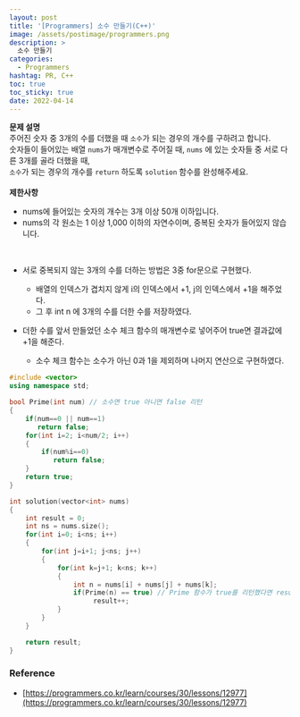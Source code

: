 ```yaml
---
layout: post
title: '[Programmers] 소수 만들기(C++)'
image: /assets/postimage/programmers.png
description: >
  소수 만들기
categories:
  - Programmers
hashtag: PR, C++
toc: true
toc_sticky: true
date: 2022-04-14
---
```


**문제 설명**  
주어진 숫자 중 3개의 수를 더했을 때 `소수`가 되는 경우의 개수를 구하려고 합니다.  
숫자들이 들어있는 배열 `nums`가 매개변수로 주어질 때, `nums` 에 있는 숫자들 중 서로 다른 3개를 골라 더했을 때,  
`소수`가 되는 경우의 개수를 `return` 하도록 `solution` 함수를 완성해주세요.  
<br>
**제한사항**
- nums에 들어있는 숫자의 개수는 3개 이상 50개 이하입니다.  
- nums의 각 원소는 1 이상 1,000 이하의 자연수이며, 중복된 숫자가 들어있지 않습니다.  
<br>

- 서로 중복되지 않는 3개의 수를 더하는 방법은 3중 for문으로 구현했다.  
  - 배열의 인덱스가 겹치지 않게 i의 인덱스에서 +1, j의 인덱스에서 +1을 해주었다.  
  - 그 후 int n 에 3개의 수를 더한 수를 저장하였다.

- 더한 수를 앞서 만들었던 소수 체크 함수의 매개변수로 넣어주어 true면 결과값에 +1을 해준다.  
   - 소수 체크 함수는 소수가 아닌 0과 1을 제외하며 나머지 연산으로 구현하였다.

```c++
#include <vector>
using namespace std;

bool Prime(int num) // 소수면 true 아니면 false 리턴
{
    if(num==0 || num==1)
       return false;
    for(int i=2; i<num/2; i++)
    {
        if(num%i==0)
           return false;
    }
    return true;
}

int solution(vector<int> nums)
{
    int result = 0;
    int ns = nums.size();
    for(int i=0; i<ns; i++)
    {
        for(int j=i+1; j<ns; j++)
        {
            for(int k=j+1; k<ns; k++)
            {
                int n = nums[i] + nums[j] + nums[k];
                if(Prime(n) == true) // Prime 함수가 true를 리턴했다면 result++
                     result++;
            }
        }
    }

    return result;
}
```


### Reference
- [https://programmers.co.kr/learn/courses/30/lessons/12977](https://programmers.co.kr/learn/courses/30/lessons/12977)
